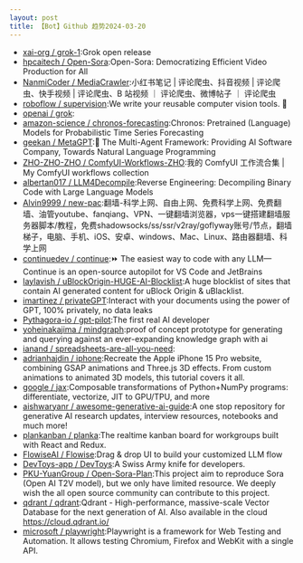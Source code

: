 ```yaml
---
layout: post
title: 【Bot】Github 趋势2024-03-20
---
```


* [xai-org / grok-1](https://github.com/xai-org/grok-1):Grok open release
* [hpcaitech / Open-Sora](https://github.com/hpcaitech/Open-Sora):Open-Sora: Democratizing Efficient Video Production for All
* [NanmiCoder / MediaCrawler](https://github.com/NanmiCoder/MediaCrawler):小红书笔记 | 评论爬虫、抖音视频 | 评论爬虫、快手视频 | 评论爬虫、B 站视频 ｜ 评论爬虫、微博帖子 ｜ 评论爬虫
* [roboflow / supervision](https://github.com/roboflow/supervision):We write your reusable computer vision tools. 💜
* [openai / grok](https://github.com/openai/grok):
* [amazon-science / chronos-forecasting](https://github.com/amazon-science/chronos-forecasting):Chronos: Pretrained (Language) Models for Probabilistic Time Series Forecasting
* [geekan / MetaGPT](https://github.com/geekan/MetaGPT):🌟 The Multi-Agent Framework: Providing AI Software Company, Towards Natural Language Programming
* [ZHO-ZHO-ZHO / ComfyUI-Workflows-ZHO](https://github.com/ZHO-ZHO-ZHO/ComfyUI-Workflows-ZHO):我的 ComfyUI 工作流合集 | My ComfyUI workflows collection
* [albertan017 / LLM4Decompile](https://github.com/albertan017/LLM4Decompile):Reverse Engineering: Decompiling Binary Code with Large Language Models
* [Alvin9999 / new-pac](https://github.com/Alvin9999/new-pac):翻墙-科学上网、自由上网、免费科学上网、免费翻墙、油管youtube、fanqiang、VPN、一键翻墙浏览器，vps一键搭建翻墙服务器脚本/教程，免费shadowsocks/ss/ssr/v2ray/goflyway账号/节点，翻墙梯子，电脑、手机、iOS、安卓、windows、Mac、Linux、路由器翻墙、科学上网
* [continuedev / continue](https://github.com/continuedev/continue):⏩ The easiest way to code with any LLM—Continue is an open-source autopilot for VS Code and JetBrains
* [laylavish / uBlockOrigin-HUGE-AI-Blocklist](https://github.com/laylavish/uBlockOrigin-HUGE-AI-Blocklist):A huge blocklist of sites that contain AI generated content for uBlock Origin & uBlacklist.
* [imartinez / privateGPT](https://github.com/imartinez/privateGPT):Interact with your documents using the power of GPT, 100% privately, no data leaks
* [Pythagora-io / gpt-pilot](https://github.com/Pythagora-io/gpt-pilot):The first real AI developer
* [yoheinakajima / mindgraph](https://github.com/yoheinakajima/mindgraph):proof of concept prototype for generating and querying against an ever-expanding knowledge graph with ai
* [ianand / spreadsheets-are-all-you-need](https://github.com/ianand/spreadsheets-are-all-you-need):
* [adrianhajdin / iphone](https://github.com/adrianhajdin/iphone):Recreate the Apple iPhone 15 Pro website, combining GSAP animations and Three.js 3D effects. From custom animations to animated 3D models, this tutorial covers it all.
* [google / jax](https://github.com/google/jax):Composable transformations of Python+NumPy programs: differentiate, vectorize, JIT to GPU/TPU, and more
* [aishwaryanr / awesome-generative-ai-guide](https://github.com/aishwaryanr/awesome-generative-ai-guide):A one stop repository for generative AI research updates, interview resources, notebooks and much more!
* [plankanban / planka](https://github.com/plankanban/planka):The realtime kanban board for workgroups built with React and Redux.
* [FlowiseAI / Flowise](https://github.com/FlowiseAI/Flowise):Drag & drop UI to build your customized LLM flow
* [DevToys-app / DevToys](https://github.com/DevToys-app/DevToys):A Swiss Army knife for developers.
* [PKU-YuanGroup / Open-Sora-Plan](https://github.com/PKU-YuanGroup/Open-Sora-Plan):This project aim to reproduce Sora (Open AI T2V model), but we only have limited resource. We deeply wish the all open source community can contribute to this project.
* [qdrant / qdrant](https://github.com/qdrant/qdrant):Qdrant - High-performance, massive-scale Vector Database for the next generation of AI. Also available in the cloud https://cloud.qdrant.io/
* [microsoft / playwright](https://github.com/microsoft/playwright):Playwright is a framework for Web Testing and Automation. It allows testing Chromium, Firefox and WebKit with a single API.
